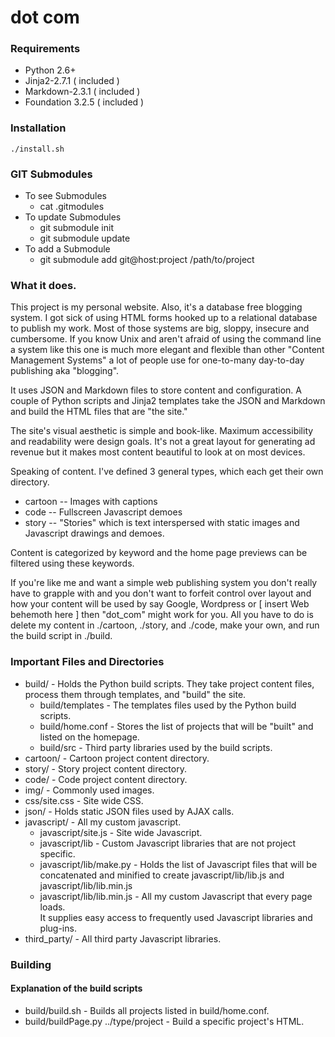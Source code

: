 # dot com

### Requirements
* Python 2.6+
* Jinja2-2.7.1 ( included )
* Markdown-2.3.1 ( included )
* Foundation 3.2.5 ( included )

### Installation
	./install.sh

### GIT Submodules
* To see Submodules
	* cat .gitmodules
* To update Submodules
	* git submodule init
	* git submodule update
* To add a Submodule
	* git submodule add git@host:project /path/to/project

### What it does.
This project is my personal website.
Also, it's a database free blogging system.
I got sick of using HTML forms hooked up to a relational database to publish my work.
Most of those systems are big, sloppy, insecure and cumbersome.
If you know Unix and aren't afraid of using the command line a system like this one is much more elegant and flexible than other "Content Management Systems" a lot of people use for one-to-many day-to-day publishing aka "blogging".

It uses JSON and Markdown files to store content and configuration.
A couple of Python scripts and Jinja2 templates take the JSON and Markdown and build the HTML files that are "the site."

The site's visual aesthetic is simple and book-like.
Maximum accessibility and readability were design goals.
It's not a great layout for generating ad revenue but it makes most content beautiful to look at on most devices.

Speaking of content. I've defined 3 general types, which each get their own directory.

* cartoon -- Images with captions
* code -- Fullscreen Javascript demoes
* story -- "Stories" which is text interspersed with static images and Javascript drawings and demoes.

Content is categorized by keyword and the home page previews can be filtered using these keywords.

If you're like me and want a simple web publishing system you don't really have to grapple with and you don't want to forfeit control over layout and how your content will be used by say Google, Wordpress or [ insert Web behemoth here ] then "dot_com" might work for you.  All you have to do is delete my content in ./cartoon, ./story, and ./code, make your own, and run the build script in ./build.

### Important Files and Directories
* build/ - Holds the Python build scripts.
		   They take project content files, process them through templates, and "build" the site.
	* build/templates - The templates files used by the Python build scripts.
	* build/home.conf - Stores the list of projects that will be "built" and listed on the homepage.
	* build/src - Third party libraries used by the build scripts.
* cartoon/ - Cartoon project content directory.
* story/ - Story project content directory.
* code/ - Code project content directory.
* img/ - Commonly used images.
* css/site.css - Site wide CSS.
* json/ - Holds static JSON files used by AJAX calls.
* javascript/ - All my custom javascript.
	* javascript/site.js - Site wide Javascript.
	* javascript/lib - Custom Javascript libraries that are not project specific.
	* javascript/lib/make.py - Holds the list of Javascript files that will be concatenated and minified to create javascript/lib/lib.js and javascript/lib/lib.min.js
	* javascript/lib/lib.min.js - All my custom Javascript that every page loads.  
								  It supplies easy access to frequently used Javascript libraries and plug-ins.
* third\_party/ - All third party Javascript libraries.

### Building
#### Explanation of the build scripts
* build/build.sh - Builds all projects listed in build/home.conf.
* build/buildPage.py ../type/project - Build a specific project's HTML.